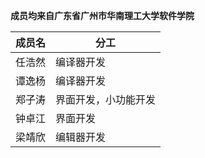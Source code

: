**成员均来自广东省广州市华南理工大学软件学院**

| 成员名 | 分工                 |
| ------ | -------------------- |
| 任浩然 | 编译器开发           |
| 谭逸杨 | 编译器开发           |
| 郑子涛 | 界面开发，小功能开发 |
| 钟卓江 | 界面开发             |
| 梁靖欣 | 编辑器开发           |





